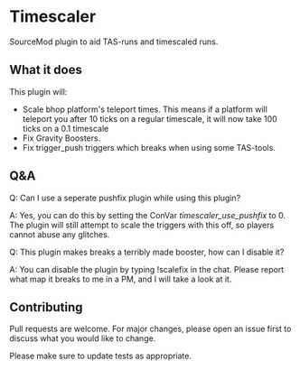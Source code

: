 # Timescaler

SourceMod plugin to aid TAS-runs and timescaled runs. 

## What it does

This plugin will:
* Scale bhop platform's teleport times. This means if a platform will teleport you after 10 ticks on a regular timescale, it will now take 100 ticks on a 0.1 timescale 
* Fix Gravity Boosters. 
* Fix trigger_push triggers which breaks when using some TAS-tools.

## Q&A

Q: Can I use a seperate pushfix plugin while using this plugin?

A: Yes, you can do this by setting the ConVar *timescaler_use_pushfix* to 0. The plugin will still attempt to scale the triggers with this off, so players cannot abuse any glitches.

Q: This plugin makes breaks a terribly made booster, how can I disable it?

A: You can disable the plugin by typing !scalefix in the chat. Please report what map it breaks to me in a PM, and I will take a look at it.

## Contributing
Pull requests are welcome. For major changes, please open an issue first to discuss what you would like to change.

Please make sure to update tests as appropriate.
